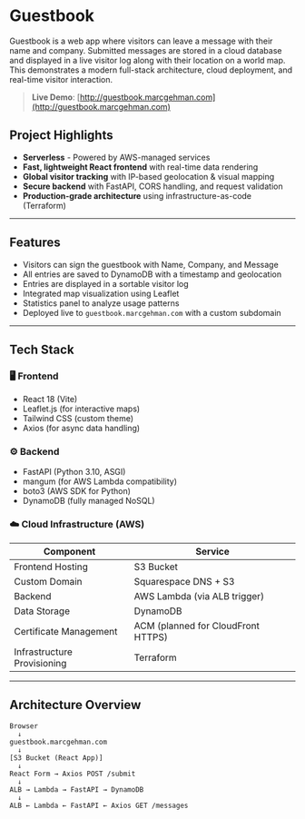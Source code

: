 # Guestbook

Guestbook is a web app where visitors can leave a message with their name and company. Submitted messages are stored in a cloud database and displayed in a live visitor log along with their location on a world map. This demonstrates a modern full-stack architecture, cloud deployment, and real-time visitor interaction.

> **Live Demo**: [http://guestbook.marcgehman.com](http://guestbook.marcgehman.com)

## Project Highlights

-  **Serverless** - Powered by AWS-managed services
-  **Fast, lightweight React frontend** with real-time data rendering
-  **Global visitor tracking** with IP-based geolocation & visual mapping
-  **Secure backend** with FastAPI, CORS handling, and request validation
-  **Production-grade architecture** using infrastructure-as-code (Terraform)

---

## Features

-  Visitors can sign the guestbook with Name, Company, and Message
-  All entries are saved to DynamoDB with a timestamp and geolocation
-  Entries are displayed in a sortable visitor log
-  Integrated map visualization using Leaflet
-  Statistics panel to analyze usage patterns
-  Deployed live to `guestbook.marcgehman.com` with a custom subdomain

---

##  Tech Stack

### 🖥️ Frontend

- React 18 (Vite)
- Leaflet.js (for interactive maps)
- Tailwind CSS (custom theme)
- Axios (for async data handling)

### ⚙️ Backend
- FastAPI (Python 3.10, ASGI)
- mangum (for AWS Lambda compatibility)
- boto3 (AWS SDK for Python)
- DynamoDB (fully managed NoSQL)

### ☁️ Cloud Infrastructure (AWS)

| Component | Service |
|----------|---------|
| Frontend Hosting | S3 Bucket |
| Custom Domain | Squarespace DNS + S3 |
| Backend | AWS Lambda (via ALB trigger) |
| Data Storage | DynamoDB |
| Certificate Management | ACM (planned for CloudFront HTTPS) |
| Infrastructure Provisioning | Terraform |

---

##  Architecture Overview

```text
Browser
  ↓
guestbook.marcgehman.com
  ↓
[S3 Bucket (React App)]
  ↓
React Form → Axios POST /submit
  ↓
ALB → Lambda → FastAPI → DynamoDB
  ↓
ALB ← Lambda ← FastAPI ← Axios GET /messages